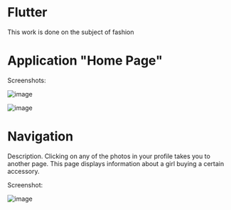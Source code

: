 # Flutter

This work is done on the subject of fashion

# Application "Home Page"

Screenshots:

![image](https://user-images.githubusercontent.com/57871748/137684012-514e0bd5-0bc3-49a1-8ffd-5e418989c539.png)

![image](https://user-images.githubusercontent.com/57871748/137684130-703d1df4-d8af-406f-9d4d-43f4711505f2.png)

# Navigation

Description. Clicking on any of the photos in your profile takes you to another page. This page displays information about a girl buying a certain accessory.

Screenshot:

![image](https://user-images.githubusercontent.com/57871748/137684745-9f3b8dd5-b9df-44d4-be61-eecaabeeb908.png)




